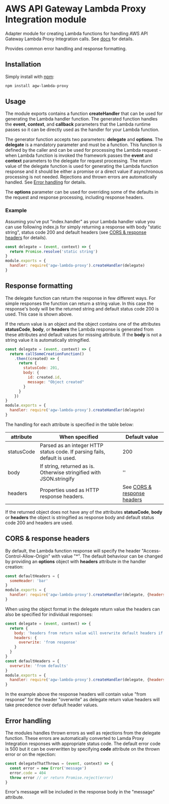 # AWS API Gateway Lambda Proxy Integration module

Adapter module for creating Lambda functions for handling AWS API Gateway Lambda
Proxy Integration calls. See [docs](https://docs.aws.amazon.com/apigateway/latest/developerguide/api-gateway-create-api-as-simple-proxy-for-lambda.html) for details.

Provides common error handling and response formatting.

## Installation

Simply install with [npm](http://npmjs.org):

```sh
npm install agw-lambda-proxy
```

## Usage

The module exports contains a function **createHandler** that can be used for
generating the Lambda handler function. The generated function handles the
**event**, **context**, and **callback** parameters that the Lambda runtime
passes so it can be directly used as the handler for your Lambda function.

The generator function accepts two parameters: **delegate** and **options**. The
**delegate** is a mandatory parameter and must be a function. This function is
defined by the caller and can be used for processing the Lambda request - when
Lambda function is invoked the framework passes the **event** and **context**
parameters to the delegate for request processing. The return value of the
delegate function is used for generating the Lambda function response and it
should be either a promise or a direct value if asynchronous processing is not
needed. Rejections and thrown errors are automatically handled. See
[Error handling](#error-handling) for details.

The **options** parameter can be used for overriding some of the defaults in
the request and response processing, including response headers.

### Example

Assuming you've put "index.handler" as your Lambda handler value you can use
following index.js for simply returning a response with body "static string",
status code 200 and default headers (see [CORS & response headers](#cors-response-headers)
for details).

```javascript
const delegate = (event, context) => {
  return Promise.resolve('static string')
}
module.exports = {
  handler: require('agw-lambda-proxy').createHandler(delegate)
}
```

## Response formatting

The delegate function can return the response in few different ways. For simple
responses the function can return a string value. In this case the response's
body will be the returned string and default status code 200 is used. This
case is shown above.

If the return value is an object and the object contains one of the attributes
**statusCode**, **body**, or **headers** the Lambda response is generated from
these attributes and default values for missing attribute. If the **body** is
not a string value it is automatically stringified.

```javascript
const delegate = (event, context) => {
  return callSomeCreationFunction()
    .then((created) => {
      return {
        statusCode: 201,
        body: {
          id: created.id,
          message: "Object created"
        }
      }
    })
}
module.exports = {
  handler: require('agw-lambda-proxy').createHandler(delegate)
}
```

The handling for each attribute is specified in the table below:

attribute|When specified|Default value
---------|--------------|-------------
statusCode|Parsed as an integer HTTP status code. If parsing fails, default is used.|200
body|If string, returned as is. Otherwise stringified with JSON.stringify|''
headers|Properties used as HTTP response headers.|See [CORS & response headers](#cors-response-headers)

If the returned object does not have any of the attributes **statusCode**,
**body** or **headers** the object is stringified as response body and default
status code 200 and headers are used.


## CORS & response headers

By default, the Lambda function response will specify the header
"Access-Control-Allow-Origin" with value "\*". The default behaviour can be
changed by providing an **options** object with **headers** attribute in the
handler creation:

```javascript
const defaultHeaders = {
  someHeader: 'bar'
}
module.exports = {
  handler: require('agw-lambda-proxy').createHandler(delegate, {headers:defaultHeaders})
}
```

When using the object format in the delegate return value the headers can
also be specified for individual responses:

```javascript
const delegate = (event, context) => {
  return {
    body: 'headers from return value will overwrite default headers if same keys are found',
    headers: {
      overwrite: 'from response'
    }
  }
}
const defaultHeaders = {
  overwrite: 'from defaults'
}
module.exports = {
  handler: require('agw-lambda-proxy').createHandler(delegate, {headers:defaultHeaders})
}
```

In the example above the response headers will contain value "from response" for
the header "overwrite" as delegate return value headers will take precedence
over default header values.


## Error handling

The modules handles thrown errors as well as rejections from the delegate
function. These errors are automatically converted to Lamda Proxy Integration
responses with appropriate status code. The default error code is 500 but it
can be overwritten by specifying **code** attribute on the thrown error or on the
rejection:

```javascript
const delegateThatThrows = (event, context) => {
  const error = new Error('message')
  error.code = 404
  throw error // or return Promise.reject(error)
}
```

Error's message will be included in the response body in the "message"
attribute.
